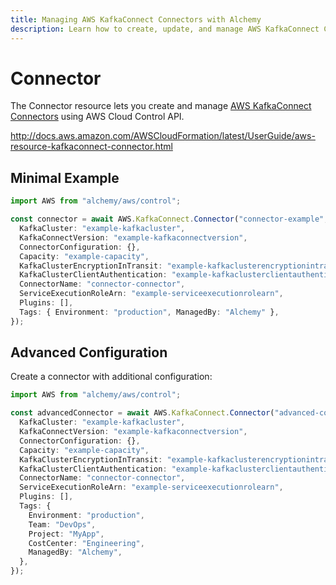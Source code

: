 ```yaml
---
title: Managing AWS KafkaConnect Connectors with Alchemy
description: Learn how to create, update, and manage AWS KafkaConnect Connectors using Alchemy Cloud Control.
---
```


# Connector

The Connector resource lets you create and manage [AWS KafkaConnect Connectors](https://docs.aws.amazon.com/kafkaconnect/latest/userguide/) using AWS Cloud Control API.

http://docs.aws.amazon.com/AWSCloudFormation/latest/UserGuide/aws-resource-kafkaconnect-connector.html

## Minimal Example

```ts
import AWS from "alchemy/aws/control";

const connector = await AWS.KafkaConnect.Connector("connector-example", {
  KafkaCluster: "example-kafkacluster",
  KafkaConnectVersion: "example-kafkaconnectversion",
  ConnectorConfiguration: {},
  Capacity: "example-capacity",
  KafkaClusterEncryptionInTransit: "example-kafkaclusterencryptionintransit",
  KafkaClusterClientAuthentication: "example-kafkaclusterclientauthentication",
  ConnectorName: "connector-connector",
  ServiceExecutionRoleArn: "example-serviceexecutionrolearn",
  Plugins: [],
  Tags: { Environment: "production", ManagedBy: "Alchemy" },
});
```

## Advanced Configuration

Create a connector with additional configuration:

```ts
import AWS from "alchemy/aws/control";

const advancedConnector = await AWS.KafkaConnect.Connector("advanced-connector", {
  KafkaCluster: "example-kafkacluster",
  KafkaConnectVersion: "example-kafkaconnectversion",
  ConnectorConfiguration: {},
  Capacity: "example-capacity",
  KafkaClusterEncryptionInTransit: "example-kafkaclusterencryptionintransit",
  KafkaClusterClientAuthentication: "example-kafkaclusterclientauthentication",
  ConnectorName: "connector-connector",
  ServiceExecutionRoleArn: "example-serviceexecutionrolearn",
  Plugins: [],
  Tags: {
    Environment: "production",
    Team: "DevOps",
    Project: "MyApp",
    CostCenter: "Engineering",
    ManagedBy: "Alchemy",
  },
});
```

